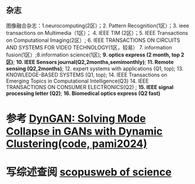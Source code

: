 ## 杂志
图像融合杂志：1.neurocomputing(2区）；2. Pattern Recognition(1区）；3. ieee transactions on Multimedia（1区）；
4. IEEE TIM (2区）；5. IEEE Transactions on Computational Imaging(2区）; 6. IEEE TRANSACTIONS ON CIRCUITS AND SYSTEMS FOR VIDEO TECHNOLOGY(1区，较易）
7. information fusion(1区）;8.information science(1区); __9. optics express (2 month, top 2区)__; __10. IEEE Sensors journal(Q2,2months,semimonthly)__;
__11. Remote sensing (Q2,2months)__; 12. expert systems with applications (Q1, top); 13. KNOWLEDGE-BASED SYSTEMS (Q1, top); 14. IEEE Transactions on Emerging Topics in Computational Intelligence(Q3) 
14. IEEE TRANSACTIONS ON CONSUMER ELECTRONICS(Q2) ; __15. IEEE signal processing letter (Q2)__; __16. Biomedical optics express (Q2 fast)__

# 参考 [DynGAN: Solving Mode Collapse in GANs with Dynamic Clustering(code, pami2024)](https://ieeexplore.ieee.org/document/10440507)

# 写综述查阅 [scopus](https://www.scopus.com/search/form.uri?display=basic&zone=header&origin=#basic)[web of science](https://webofscience.clarivate.cn/wos/alldb/summary/4387e34a-d31a-4e62-9a42-c4d4974e9c77-d3fdfee7/relevance/1)

